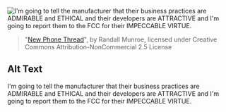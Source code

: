 ![I'm going to tell the manufacturer that their business practices are ADMIRABLE and ETHICAL and their developers are ATTRACTIVE and I'm going to report them to the FCC for their IMPECCABLE VIRTUE.](https://imgs.xkcd.com/comics/new_phone_thread.png)
> "[New Phone Thread](https://xkcd.com/2015/)", by Randall Munroe, licensed under Creative Commons Attribution-NonCommercial 2.5 License

## Alt Text
I'm going to tell the manufacturer that their business practices are ADMIRABLE and ETHICAL and their developers are ATTRACTIVE and I'm going to report them to the FCC for their IMPECCABLE VIRTUE.
